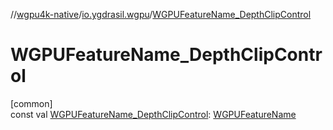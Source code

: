 //[wgpu4k-native](../../index.md)/[io.ygdrasil.wgpu](index.md)/[WGPUFeatureName_DepthClipControl](-w-g-p-u-feature-name_-depth-clip-control.md)

# WGPUFeatureName_DepthClipControl

[common]\
const val [WGPUFeatureName_DepthClipControl](-w-g-p-u-feature-name_-depth-clip-control.md): [WGPUFeatureName](-w-g-p-u-feature-name/index.md)